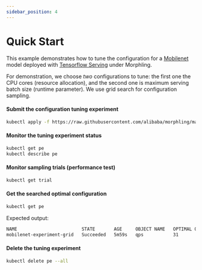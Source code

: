 ```yaml
---
sidebar_position: 4
---
```


# Quick Start
This example demonstrates how to tune the configuration for a [Mobilenet](https://www.tensorflow.org/api_docs/python/tf/keras/applications/mobilenet) model deployed with [Tensorflow Serving](https://www.tensorflow.org/tfx/guide/serving) under Morphling.

For demonstration, we choose _two_ configurations to tune:
the first one the CPU cores (resource allocation), and the second one is maximum serving batch size (runtime parameter).
We use grid search for configuration sampling.

#### Submit the configuration tuning experiment


```bash
kubectl apply -f https://raw.githubusercontent.com/alibaba/morphling/main/examples/experiment/experiment-mobilenet-grid.yaml
```

#### Monitor the tuning experiment status

```bash
kubectl get pe
kubectl describe pe
```

#### Monitor sampling trials (performance test)


```bash
kubectl get trial
```

#### Get the searched optimal configuration


```bash
kubectl get pe
```

Expected output:

```bash
NAME                        STATE       AGE     OBJECT NAME   OPTIMAL OBJECT VALUE   OPTIMAL PARAMETERS
mobilenet-experiment-grid   Succeeded   5m59s   qps           31                     [map[category:env name:BATCH_SIZE value:2] map[category:resource name:cpu value:2000m] map[category:resource name:memory value:2000Mi]]
```

#### Delete the tuning experiment


```bash
kubectl delete pe --all
```
